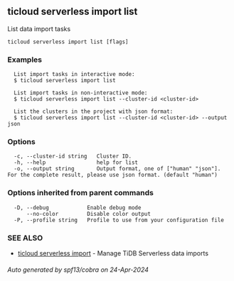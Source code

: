 ## ticloud serverless import list

List data import tasks

```
ticloud serverless import list [flags]
```

### Examples

```
  List import tasks in interactive mode:
  $ ticloud serverless import list

  List import tasks in non-interactive mode:
  $ ticloud serverless import list --cluster-id <cluster-id>
  
  List the clusters in the project with json format:
  $ ticloud serverless import list --cluster-id <cluster-id> --output json
```

### Options

```
  -c, --cluster-id string   Cluster ID.
  -h, --help                help for list
  -o, --output string       Output format, one of ["human" "json"]. For the complete result, please use json format. (default "human")
```

### Options inherited from parent commands

```
  -D, --debug            Enable debug mode
      --no-color         Disable color output
  -P, --profile string   Profile to use from your configuration file
```

### SEE ALSO

* [ticloud serverless import](ticloud_serverless_import.md)	 - Manage TiDB Serverless data imports

###### Auto generated by spf13/cobra on 24-Apr-2024
